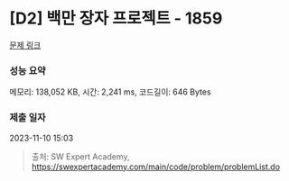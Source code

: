 # [D2] 백만 장자 프로젝트 - 1859 

[문제 링크](https://swexpertacademy.com/main/code/problem/problemDetail.do?contestProbId=AV5LrsUaDxcDFAXc) 

### 성능 요약

메모리: 138,052 KB, 시간: 2,241 ms, 코드길이: 646 Bytes

### 제출 일자

2023-11-10 15:03



> 출처: SW Expert Academy, https://swexpertacademy.com/main/code/problem/problemList.do